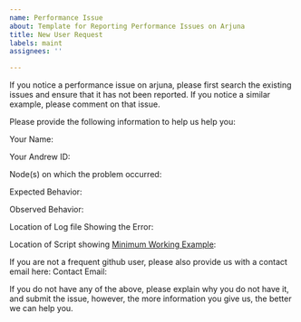 ```yaml
---
name: Performance Issue
about: Template for Reporting Performance Issues on Arjuna
title: New User Request
labels: maint
assignees: ''

---
```

If you notice a performance issue on arjuna, please first search the existing issues and ensure that it has not been reported. If you notice a similar example, please comment on that issue. 

Please provide the following information to help us help you:

Your Name: 

Your Andrew ID:

Node(s) on which the problem occurred:

Expected Behavior:

Observed Behavior:

Location of Log file Showing the Error:

Location of Script showing [Minimum Working Example]:


If you are not a frequent github user, please also provide us with a contact email here:
Contact Email:

[Minimum Working Example]: https://en.wikipedia.org/wiki/Minimal_working_example 

If you do not have any of the above, please explain why you do not have it, and submit the issue, however, the more information you give us, the better we can help you.
